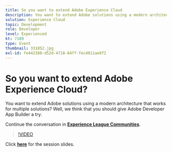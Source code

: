 ```yaml
---
title: So you want to extend Adobe Experience Cloud
description: You want to extend Adobe solutions using a modern architecture that works for multiple solutions? Well, we think that you should give Adobe Developer App Builder a try. This session was delivered as part of Adobe Developers Live Content event.
solution: Experience Cloud
topic: Development
role: Developer
level: Experienced
kt: 7189
type: Event
thumbnail: 331852.jpg
exl-id: fe442380-d52d-4718-84ff-fec4011ae8f2
---
```

# So you want to extend Adobe Experience Cloud?

You want to extend Adobe solutions using a modern architecture that works for multiple solutions? Well, we think that you should give Adobe Developer App Builder a try.

Continue the conversation in **[Experience League Communities](https://adobe.ly/36Yd3v6)**.

>[!VIDEO](https://video.tv.adobe.com/v/331852/?quality=12&learn=on&hidetitle=true)

Click **[here](/help/adobe-developers-live/assets/extend-experience-cloud.pdf)** for the session slides.
